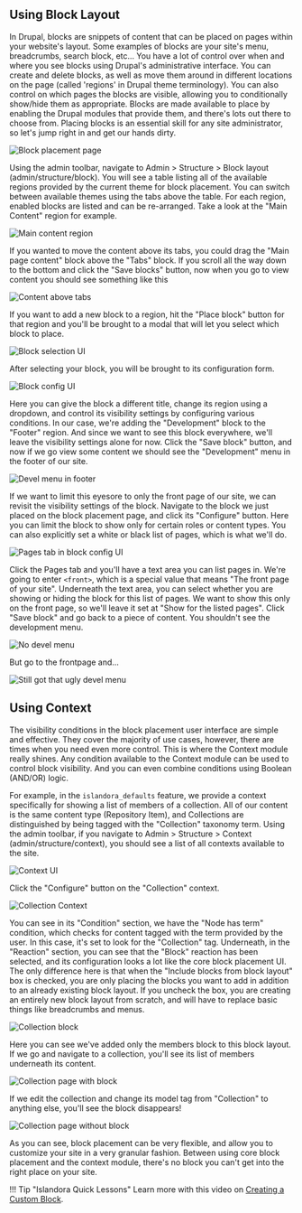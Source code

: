 ## Using Block Layout

In Drupal, blocks are snippets of content that can be placed on pages within your website's layout. Some examples of blocks
are your site's menu, breadcrumbs, search block, etc...  You have a lot of control over when and where you see blocks using
Drupal's administrative interface.   You can create and delete blocks, as well as move them around in different locations 
on the page (called 'regions' in Drupal theme terminology).  You can also control on which pages the blocks are visible,
allowing you to conditionally show/hide them as appropriate.  Blocks are made available to place by enabling the Drupal
modules that provide them, and there's lots out there to choose from.  Placing blocks is an essential skill for any site
administrator, so let's jump right in and get our hands dirty.

![Block placement page](../assets/blocks_placement_page.png)

Using the admin toolbar, navigate to Admin > Structure > Block layout (admin/structure/block).  You will see a table listing
all of the available regions provided by the current theme for block placement.  You can switch between available themes
using the tabs above the table.  For each region, enabled blocks are listed and can be re-arranged.  Take a look at the 
"Main Content" region for example.

![Main content region](../assets/blocks_main_content_region.png)

If you wanted to move the content above its tabs, you could drag the "Main page content" block above the "Tabs" block.
If you scroll all the way down to the bottom and click the "Save blocks" button, now when you go to view content you
should see something like this

![Content above tabs](../assets/blocks_content_above_tabs.png)

If you want to add a new block to a region, hit the "Place block" button for that region and you'll be brought to a modal
that will let you select which block to place.

![Block selection UI](../assets/blocks_selection_ui.png)

After selecting your block, you will be brought to its configuration form.

![Block config UI](../assets/blocks_config_ui.png)

Here you can give the block a different title, change its region using a dropdown, and control its visibility settings by
configuring various conditions. In our case, we're adding the "Development" block to the "Footer" region. And since we want
to see this block everywhere, we'll leave the visibility settings alone for now.  Click the "Save block" button, and now if
we go view some content we should see the "Development" menu in the footer of our site.

![Devel menu in footer](../assets/blocks_devel_menu_in_footer.png)

If we want to limit this eyesore to only the front page of our site, we can revisit the visibility settings of the block.
Navigate to the block we just placed on the block placement page, and click its "Configure" button.  Here you can limit
the block to show only for certain roles or content types.  You can also explicitly set a white or black list of pages,
which is what we'll do.

![Pages tab in block config UI](../assets/blocks_pages_tab_in_block_config_ui.png)

Click the Pages tab and you'll have a text area you can list pages in.  We're going to enter
`<front>`, which is a special value that means "The front page of your site".  Underneath the text area, you can select
whether you are showing or hiding the block for this list of pages.  We want to show this only on the front page, so we'll
leave it set at "Show for the listed pages".  Click "Save block" and go back to a piece of content.  You shouldn't see
the development menu.

![No devel menu](../assets/blocks_no_devel_menu.png)

But go to the frontpage and...

![Still got that ugly devel menu](../assets/blocks_still_got_that_ugly_devel_menu.png)

## Using Context

The visibility conditions in the block placement user interface are simple and effective.  They cover the majority of use cases,
however, there are times when you need even more control.  This is where the Context module really shines. 
Any condition available to the Context module can be used to control block visibility.  And you can even combine conditions
using Boolean (AND/OR) logic.

For example, in the `islandora_defaults` feature, we provide a context specifically for showing a list of members of a collection.
All of our content is the same content type (Repository Item), and Collections are distinguished by being tagged with the
"Collection" taxonomy term.  Using the admin toolbar, if you navigate to Admin > Structure > Context (admin/structure/context),
you should see a list of all contexts available to the site.

![Context UI](../assets/blocks_context_ui.png)

Click the "Configure" button on the "Collection" context.

![Collection Context](../assets/blocks_collection_context.png)

You can see in its "Condition" section, we have the "Node has term" condition, which checks for content tagged with the
term provided by the user.  In this case, it's set to look for the "Collection" tag.  Underneath, in the "Reaction" section,
you can see that the "Block" reaction has been selected, and its configuration looks a lot like the core block placement
UI.  
The only difference here is that when the "Include blocks from block layout" box is checked, you are only placing the blocks
you want to add in addition to an already existing block layout.  If you uncheck the box, you are creating an entirely new
block layout from scratch, and will have to replace basic things like breadcrumbs and menus.

![Collection block](../assets/blocks_collection_block.png)

Here you can see we've added only the members block to this block layout.  If we go and navigate to a collection, you'll
see its list of members underneath its content.

![Collection page with block](../assets/blocks_collection_page_with_block.png)

If we edit the collection and change its model tag from "Collection" to anything else, you'll see the block disappears!

![Collection page without block](../assets/blocks_collection_page_without_block.png)

As you can see, block placement can be very flexible, and allow you to customize your site in a very granular fashion.
Between using core block placement and the context module, there's no block you can't get into the right place on your site.

!!! Tip "Islandora Quick Lessons"
    Learn more with this video on [Creating a Custom Block](https://youtu.be/4VUI9pOXpzE).
